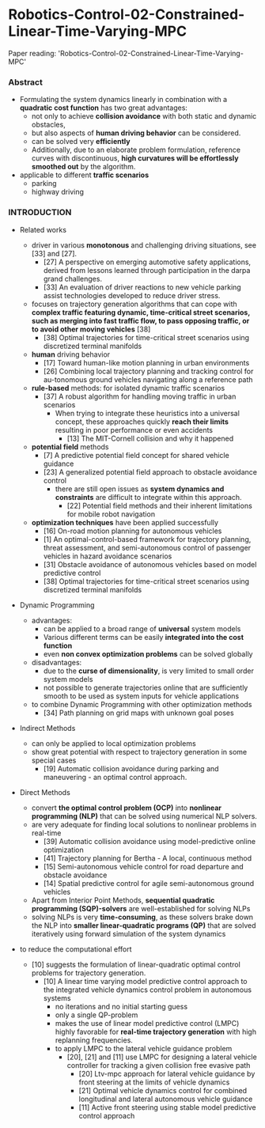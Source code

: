 # Robotics-Control-02-Constrained-Linear-Time-Varying-MPC
Paper reading: 'Robotics-Control-02-Constrained-Linear-Time-Varying-MPC'

### Abstract
- Formulating the system dynamics linearly in combination with a **quadratic cost function** has two great advantages:
  - not only to achieve **collision avoidance** with both static and dynamic obstacles, 
  - but also aspects of **human driving behavior** can be considered.
  - can be solved very **efficiently**
  - Additionally, due to an elaborate problem formulation, reference curves with discontinuous, **high curvatures will be effortlessly smoothed out** by the algorithm.
- applicable to different **traffic scenarios**
  - parking
  - highway driving

### INTRODUCTION
- Related works
  - driver in various **monotonous** and challenging driving situations, see [33] and [27].
    - [27] A perspective on emerging automotive safety applications, derived from lessons learned through participation in the darpa grand challenges.
    - [33] An evaluation of driver reactions to new vehicle parking assist technologies developed to reduce driver stress.
  - focuses on trajectory generation algorithms that can cope with **complex traffic featuring dynamic, time-critical street scenarios, such as merging into fast traffic flow, to pass opposing traffic, or to avoid other moving vehicles** [38]
    - [38] Optimal trajectories for time-critical street scenarios using discretized terminal manifolds
  - **human** driving behavior
    - [17] Toward human-like motion planning in urban environments
    - [26] Combining local trajectory planning and tracking control for au-tonomous ground vehicles navigating along a reference path
  - **rule-based** methods: for isolated dynamic traffic scenarios
    - [37] A robust algorithm for handling moving traffic in urban scenarios
      - When trying to integrate these heuristics into a universal concept, these approaches quickly **reach their limits** resulting in poor performance or even accidents
        - [13] The MIT-Cornell collision and why it happened
  - **potential field** methods
    - [7] A predictive potential field concept for shared vehicle guidance
    - [23] A generalized potential field approach to obstacle avoidance control
      - there are still open issues as **system dynamics and constraints** are difficult to integrate within this approach.
        - [22] Potential field methods and their inherent limitations for mobile robot navigation
  - **optimization techniques** have been applied successfully
    - [16] On-road motion planning for autonomous vehicles
    - [1] An optimal-control-based framework for trajectory planning, threat assessment, and semi-autonomous control of passenger vehicles in hazard avoidance scenarios
    - [31] Obstacle avoidance of autonomous vehicles based on model predictive control
    - [38] Optimal trajectories for time-critical street scenarios using discretized terminal manifolds

- Dynamic Programming
  - advantages:
    - can be applied to a broad range of **universal** system models
    - Various different terms can be easily **integrated into the cost function**
    - even **non convex optimization problems** can be solved globally
  - disadvantages:
    - due to the **curse of dimensionality**, is very limited to small order system models
    - not possible to generate trajectories online that are sufficiently smooth to be used as system inputs for vehicle applications
  - to combine Dynamic Programming with other optimization methods
    - [34] Path planning on grid maps with unknown goal poses
    
- Indirect Methods
  - can only be applied to local optimization problems
  - show great potential with respect to trajectory generation in some special cases
    - [19] Automatic collision avoidance during parking and maneuvering - an optimal control approach.
    
- Direct Methods
  - convert **the optimal control problem (OCP)** into **nonlinear programming (NLP)** that can be solved using numerical NLP solvers.
  - are very adequate for finding local solutions to nonlinear problems in real-time
    - [39] Automatic collision avoidance using model-predictive online optimization
    - [41] Trajectory planning for Bertha - A local, continuous method
    - [15] Semi-autonomous vehicle control for road departure and obstacle avoidance
    - [14] Spatial predictive control for agile semi-autonomous ground vehicles
  - Apart from Interior Point Methods, **sequential quadratic programming (SQP)-solvers** are well-established for solving NLPs
  - solving NLPs is very **time-consuming**, as these solvers brake down the NLP into **smaller linear-quadratic programs (QP)** that are solved iteratively using forward simulation of the system dynamics
  
- to reduce the computational effort
  - [10] suggests the formulation of linear-quadratic optimal control problems for trajectory generation.
    - [10] A linear time varying model predictive control approach to the integrated vehicle dynamics control problem in autonomous systems
      - no iterations and no initial starting guess
      - only a single QP-problem
      - makes the use of linear model predictive control (LMPC) highly favorable for **real-time trajectory generation** with high replanning frequencies.
      - to apply LMPC to the lateral vehicle guidance problem
        - [20], [21] and [11] use LMPC for designing a lateral vehicle controller for tracking a given collision free evasive path
          - [20] Ltv-mpc approach for lateral vehicle guidance by front steering at the limits of vehicle dynamics
          - [21] Optimal vehicle dynamics control for combined longitudinal and lateral autonomous vehicle guidance
          - [11] Active front steering using stable model predictive control approach

